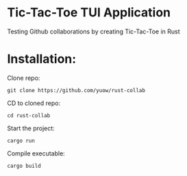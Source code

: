 # Tic-Tac-Toe TUI Application
Testing Github collaborations by creating Tic-Tac-Toe in Rust

# Installation:
Clone repo:
```
git clone https://github.com/yuow/rust-collab
```
CD to cloned repo:
```
cd rust-collab
```
Start the project:
```
cargo run
```
Compile executable:
```
cargo build
```
